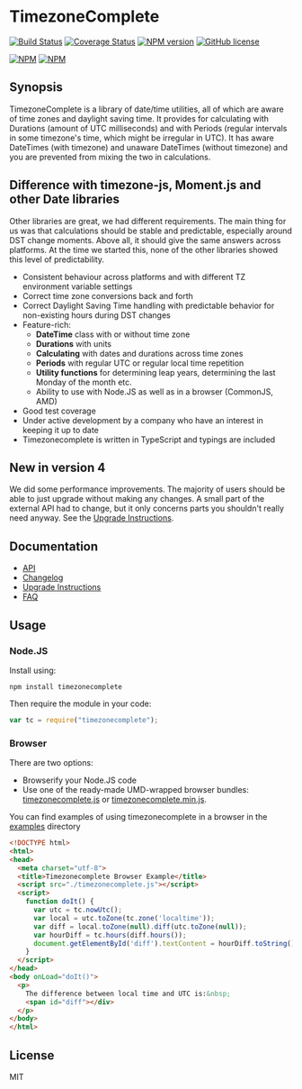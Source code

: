 ﻿# TimezoneComplete

[![Build Status](https://travis-ci.org/SpiritIT/timezonecomplete.svg?branch=master)](https://travis-ci.org/SpiritIT/timezonecomplete)
[![Coverage Status](https://coveralls.io/repos/github/SpiritIT/timezonecomplete/badge.svg?branch=master)](https://coveralls.io/github/SpiritIT/timezonecomplete?branch=master)
[![NPM version](https://badge.fury.io/js/timezonecomplete.svg)](http://badge.fury.io/js/timezonecomplete)
[![GitHub license](https://img.shields.io/badge/license-MIT-blue.svg)](https://raw.githubusercontent.com/spiritit/timezonecomplete/master/LICENSE-MIT)

[![NPM](https://nodei.co/npm/timezonecomplete.png?downloads=true&downloadRank=true&stars=true)](https://nodei.co/npm/timezonecomplete/)
[![NPM](https://nodei.co/npm-dl/timezonecomplete.png?months=9&height=3)](https://nodei.co/npm/timezonecomplete/)

## Synopsis

TimezoneComplete is a library of date/time utilities, all of which are aware of time zones and daylight saving time. It provides for calculating with Durations (amount of UTC milliseconds) and with Periods (regular intervals in some timezone's time, which might be irregular in UTC). It has aware DateTimes (with timezone) and unaware DateTimes (without timezone) and you are prevented from mixing the two in calculations.


## Difference with timezone-js, Moment.js and other Date libraries

Other libraries are great, we had different requirements. The main thing for us was that calculations should be stable and predictable, especially around DST change moments.
Above all, it should give the same answers across platforms. At the time we started this, none of the other libraries showed this level of predictability.

* Consistent behaviour across platforms and with different TZ environment variable settings
* Correct time zone conversions back and forth
* Correct Daylight Saving Time handling with predictable behavior for non-existing hours during DST changes
* Feature-rich:
  * **DateTime** class with or without time zone
  * **Durations** with units
  * **Calculating** with dates and durations across time zones
  * **Periods** with regular UTC or regular local time repetition
  * **Utility functions** for determining leap years, determining the last Monday of the month etc.
  * Ability to use with Node.JS as well as in a browser (CommonJS, AMD)
* Good test coverage
* Under active development by a company who have an interest in keeping it up to date
* Timezonecomplete is written in TypeScript and typings are included

## New in version 4

We did some performance improvements. The majority of users should be able to just upgrade without making any changes.
A small part of the external API had to change, but it only concerns parts you shouldn't really need anyway. See the [Upgrade Instructions](./doc/UPGRADING.md).

## Documentation

* [API](./doc/API.md)
* [Changelog](./doc/CHANGELOG.md)
* [Upgrade Instructions](./doc/UPGRADING.md)
* [FAQ](./doc/FAQ.md)


## Usage

### Node.JS

Install using:
```
npm install timezonecomplete
```

Then require the module in your code:

```javascript
var tc = require("timezonecomplete");
```

### Browser

There are two options:
* Browserify your Node.JS code
* Use one of the ready-made UMD-wrapped browser bundles: [timezonecomplete.js](dist/timezonecomplete.js) or [timezonecomplete.min.js](dist/timezonecomplete.min.js).

You can find examples of using timezonecomplete in a browser in the [examples](examples/) directory

```html
<!DOCTYPE html>
<html>
<head>
  <meta charset="utf-8">
  <title>Timezonecomplete Browser Example</title>
  <script src="./timezonecomplete.js"></script>
  <script>
    function doIt() {
      var utc = tc.nowUtc();
      var local = utc.toZone(tc.zone('localtime'));
      var diff = local.toZone(null).diff(utc.toZone(null));
      var hourDiff = tc.hours(diff.hours());
      document.getElementById('diff').textContent = hourDiff.toString();
    }
  </script>
</head>
<body onLoad="doIt()">
  <p>
    The difference between local time and UTC is:&nbsp;
    <span id="diff"></div>
  </p>
</body>
</html>
```

## License

MIT

